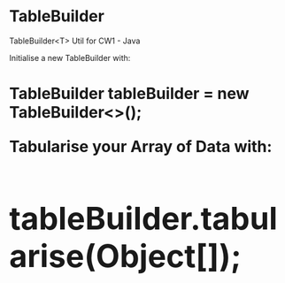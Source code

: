 # TableBuilder
TableBuilder&lt;T> Util for CW1 - Java

Initialise a new TableBuilder with:
# TableBuilder<Object> tableBuilder = new TableBuilder<>();

Tabularise your Array of Data with:
# tableBuilder.tabularise(Object[]);

